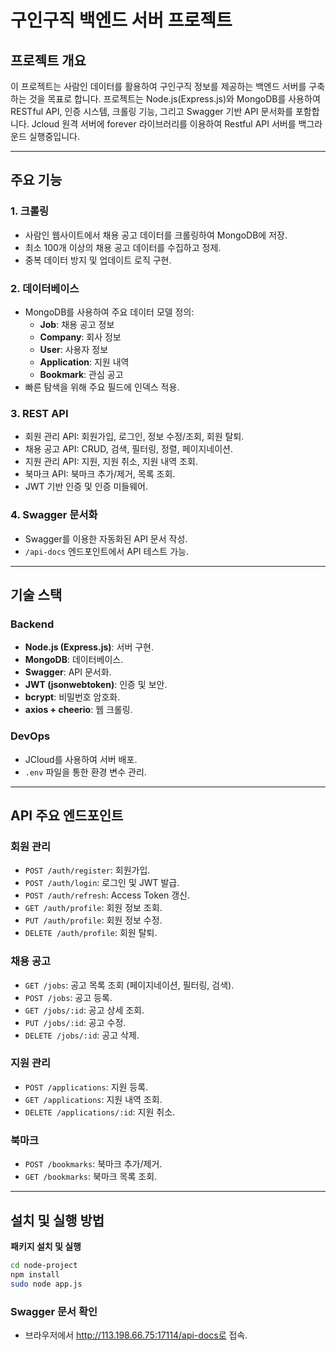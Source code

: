 # 구인구직 백엔드 서버 프로젝트

## 프로젝트 개요

이 프로젝트는 사람인 데이터를 활용하여 구인구직 정보를 제공하는 백엔드 서버를 구축하는 것을 목표로 합니다. 프로젝트는 Node.js(Express.js)와 MongoDB를 사용하여 RESTful API, 인증 시스템, 크롤링 기능, 그리고 Swagger 기반 API 문서화를 포함합니다. Jcloud 원격 서버에 forever 라이브러리를 이용하여 Restful API 서버를 백그라운드 실행중입니다.

---

## 주요 기능

### 1. **크롤링**
- 사람인 웹사이트에서 채용 공고 데이터를 크롤링하여 MongoDB에 저장.
- 최소 100개 이상의 채용 공고 데이터를 수집하고 정제.
- 중복 데이터 방지 및 업데이트 로직 구현.

### 2. **데이터베이스**
- MongoDB를 사용하여 주요 데이터 모델 정의:
  - **Job**: 채용 공고 정보
  - **Company**: 회사 정보
  - **User**: 사용자 정보
  - **Application**: 지원 내역
  - **Bookmark**: 관심 공고
- 빠른 탐색을 위해 주요 필드에 인덱스 적용.

### 3. **REST API**
- 회원 관리 API: 회원가입, 로그인, 정보 수정/조회, 회원 탈퇴.
- 채용 공고 API: CRUD, 검색, 필터링, 정렬, 페이지네이션.
- 지원 관리 API: 지원, 지원 취소, 지원 내역 조회.
- 북마크 API: 북마크 추가/제거, 목록 조회.
- JWT 기반 인증 및 인증 미들웨어.

### 4. **Swagger 문서화**
- Swagger를 이용한 자동화된 API 문서 작성.
- `/api-docs` 엔드포인트에서 API 테스트 가능.

---

## 기술 스택

### **Backend**
- **Node.js (Express.js)**: 서버 구현.
- **MongoDB**: 데이터베이스.
- **Swagger**: API 문서화.
- **JWT (jsonwebtoken)**: 인증 및 보안.
- **bcrypt**: 비밀번호 암호화.
- **axios + cheerio**: 웹 크롤링.

### **DevOps**
- JCloud를 사용하여 서버 배포.
- `.env` 파일을 통한 환경 변수 관리.

---

## API 주요 엔드포인트

### **회원 관리**
- `POST /auth/register`: 회원가입.
- `POST /auth/login`: 로그인 및 JWT 발급.
- `POST /auth/refresh`: Access Token 갱신.
- `GET /auth/profile`: 회원 정보 조회.
- `PUT /auth/profile`: 회원 정보 수정.
- `DELETE /auth/profile`: 회원 탈퇴.

### **채용 공고**
- `GET /jobs`: 공고 목록 조회 (페이지네이션, 필터링, 검색).
- `POST /jobs`: 공고 등록.
- `GET /jobs/:id`: 공고 상세 조회.
- `PUT /jobs/:id`: 공고 수정.
- `DELETE /jobs/:id`: 공고 삭제.

### **지원 관리**
- `POST /applications`: 지원 등록.
- `GET /applications`: 지원 내역 조회.
- `DELETE /applications/:id`: 지원 취소.

### **북마크**
- `POST /bookmarks`: 북마크 추가/제거.
- `GET /bookmarks`: 북마크 목록 조회.

---

## 설치 및 실행 방법

**패키지 설치 및 실행**
   ```bash
   cd node-project
   npm install
   sudo node app.js
   ```
### Swagger 문서 확인

- 브라우저에서 http://113.198.66.75:17114/api-docs로 접속.